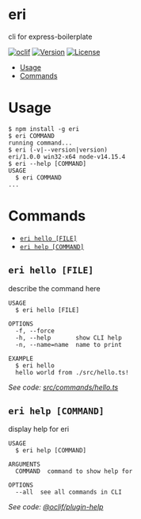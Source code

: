 eri
===

cli for express-boilerplate

[![oclif](https://img.shields.io/badge/cli-oclif-brightgreen.svg)](https://oclif.io)
[![Version](https://img.shields.io/npm/v/eri.svg)](https://npmjs.org/package/eri)
[![License](https://img.shields.io/npm/l/eri.svg)](https://github.com/W2AlharbiMe/eri/blob/master/package.json)

<!-- toc -->
* [Usage](#usage)
* [Commands](#commands)
<!-- tocstop -->
# Usage
<!-- usage -->
```sh-session
$ npm install -g eri
$ eri COMMAND
running command...
$ eri (-v|--version|version)
eri/1.0.0 win32-x64 node-v14.15.4
$ eri --help [COMMAND]
USAGE
  $ eri COMMAND
...
```
<!-- usagestop -->
# Commands
<!-- commands -->
* [`eri hello [FILE]`](#eri-hello-file)
* [`eri help [COMMAND]`](#eri-help-command)

## `eri hello [FILE]`

describe the command here

```
USAGE
  $ eri hello [FILE]

OPTIONS
  -f, --force
  -h, --help       show CLI help
  -n, --name=name  name to print

EXAMPLE
  $ eri hello
  hello world from ./src/hello.ts!
```

_See code: [src/commands/hello.ts](https://github.com/W2AlharbiMe/eri/blob/v1.0.0/src/commands/hello.ts)_

## `eri help [COMMAND]`

display help for eri

```
USAGE
  $ eri help [COMMAND]

ARGUMENTS
  COMMAND  command to show help for

OPTIONS
  --all  see all commands in CLI
```

_See code: [@oclif/plugin-help](https://github.com/oclif/plugin-help/blob/v3.2.2/src/commands/help.ts)_
<!-- commandsstop -->
